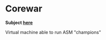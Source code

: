 # Corewar

**Subject [here](https://github.com/thibautcornolti/Corewar/blob/master/Subject.pdf)**

Virtual machine able to run ASM "champions"
